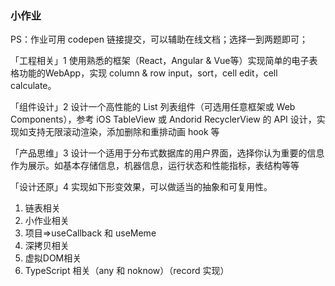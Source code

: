 ### 小作业

PS：作业可用 codepen 链接提交，可以辅助在线文档；选择一到两题即可；

「工程相关」1 使用熟悉的框架（React，Angular & Vue等）实现简单的电子表格功能的WebApp，实现 column & row input，sort，cell edit，cell calculate。

「组件设计」2 设计一个高性能的 List 列表组件（可选用任意框架或 Web Components），参考 iOS TableView 或 Andorid RecyclerView 的 API 设计，实现如支持无限滚动渲染，添加删除和重排动画 hook 等

「产品思维」3 设计一个适用于分布式数据库的用户界面，选择你认为重要的信息作为展示。如基本存储信息，机器信息，运行状态和性能指标，表结构等等

「设计还原」4 实现如下形变效果，可以做适当的抽象和可复用性。





1. 链表相关
2. 小作业相关
3. 项目=>useCallback 和 useMeme
4. 深拷贝相关
5. 虚拟DOM相关
6. TypeScript 相关（any 和 noknow）（record 实现）
